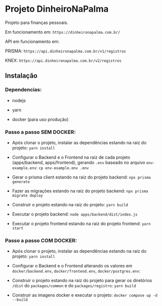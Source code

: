 # Projeto DinheiroNaPalma

Projeto para finanças pessoais.

Em funcionamento em:
`https://dinheironapalma.com.br/`

API em funcionamento em:

PRISMA: `https://api.dinheironapalma.com.br/v1/registros`

KNEX: `https://api.dinheironapalma.com.br/v2/registros`

## Instalação

### Dependencias:

- nodejs

- yarn

- docker (para uso produção)

### Passo a passo SEM DOCKER:

- Após clonar o projeto, instalar as dependências estando na raiz do projeto:
  `yarn install`

- Configurar o Backend e o Frontend na raiz de cada projeto (apps/backend, apps/frontend), gerando `.env` baseado no arquivo `env-example.env`:
  `cp env-example.env .env`

- Gerar o prisma client estando na raiz do projeto backend:
  `npx prisma generate`

- Fazer as migrações estando na raiz do projeto backend:
  `npx prisma migrate deploy`

- Construir o projeto estando na raiz do projeto:
  `yarn build`

- Executar o projeto backend:
  `node apps/backend/dist/index.js`

- Executar o projeto frontend estando na raiz do projeto frontend:
  `yarn start`

### Passo a passo COM DOCKER:

- Após clonar o projeto, instalar as dependências estando na raiz do projeto:
  `yarn install`

- Configurar o Backend e o Frontend alterando os valores em `docker/backend.env`, `docker/frontend.env`, `docker/postgres.env`:

- Construir o projeto estando na raiz do projeto para gerar os diretórios `/dist` do `packages/common` e do `packages/registro`:
  `yarn build`

- Construir as imagens docker e executar o projeto:
  `docker compose up -d --build`

